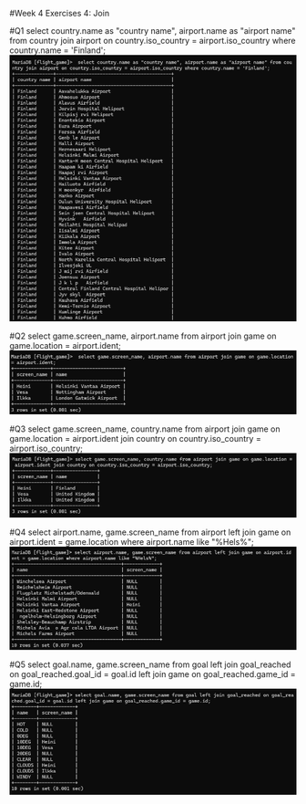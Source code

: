 #Week 4 Exercises 4: Join

#Q1
 select country.name as "country name", airport.name as "airport name" from country join airport on country.iso_country = airport.iso_country where country.name = 'Finland';
![screenshot](Screenshot_week4_q1.png)

#Q2
 select game.screen_name, airport.name from airport join game on game.location = airport.ident;
![screenshot](Screenshot_week4_q2.png)

#Q3
select game.screen_name, country.name from airport join game on game.location = airport.ident join country on country.iso_country = airport.iso_country;
![screenshot](Screenshot_week4_q3.png)

#Q4
select airport.name, game.screen_name from airport left join game on airport.ident = game.location where airport.name like "%Hels%";
![screenshot](Screenshot_week4_q4.png)

#Q5
select goal.name, game.screen_name from goal left join goal_reached on goal_reached.goal_id = goal.id left join game on goal_reached.game_id = game.id;
![screenshot](Screenshot_week4_q5.png)
